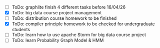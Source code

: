 - [ ] ToDo: graphlite finish 4 different tasks before 16/04/26
- [x] ToDo: big data course project management
- [ ] ToDo: distribution course homework to be finished
- [x] ToDo: compiler principle homework to be checked for undergraduate students
- [ ] ToDo: learn how to use apache Storm for big data course project
- [ ] ToDo: learn Probability Graph Model & HMM
